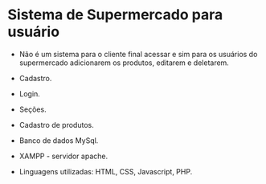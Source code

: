 # Sistema de Supermercado para usuário

- Não é um sistema para o cliente final acessar e sim para os usuários do supermercado adicionarem os produtos, editarem e deletarem.

- Cadastro.
- Login.
- Seções.
- Cadastro de produtos.
- Banco de dados MySql.
- XAMPP - servidor apache.
- Linguagens utilizadas: HTML, CSS, Javascript, PHP.
